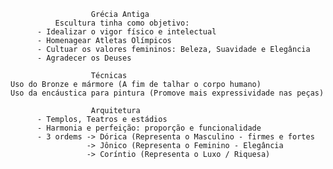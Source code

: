                       Grécia Antiga
              Escultura tinha como objetivo:
          - Idealizar o vigor físico e intelectual
          - Homenagear Atletas Olímpicos
          - Cultuar os valores femininos: Beleza, Suavidade e Elegância
          - Agradecer os Deuses

                      Técnicas
    Uso do Bronze e mármore (A fim de talhar o corpo humano)
    Uso da encáustica para pintura (Promove mais expressividade nas peças)

                      Arquitetura
          - Templos, Teatros e estádios
          - Harmonia e perfeição: proporção e funcionalidade
          - 3 ordems -> Dórica (Representa o Masculino - firmes e fortes
                     -> Jônico (Representa o Feminino - Elegância
                     -> Coríntio (Representa o Luxo / Riquesa)
